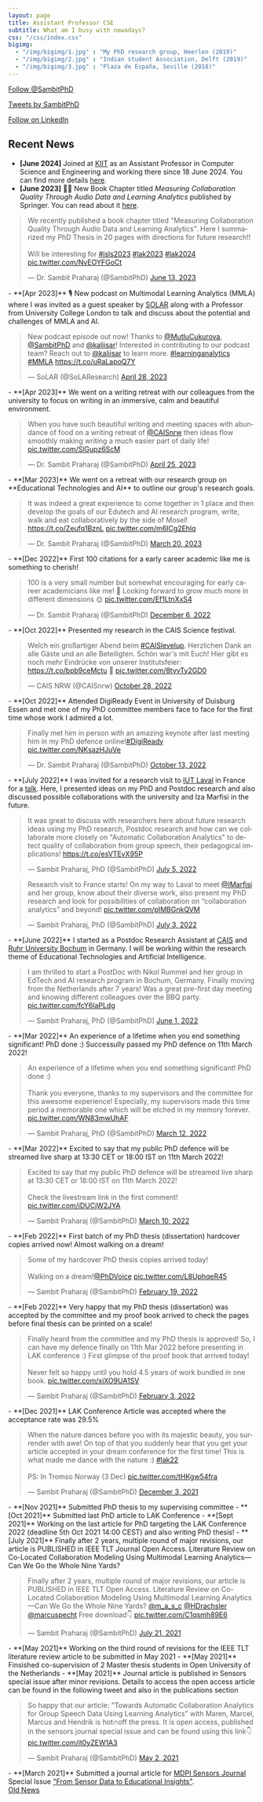 ```yaml
---
layout: page
title: Assistant Professor CSE
subtitle: What am I busy with nowadays?
css: "/css/index.css"
bigimg:
  - "/img/bigimg/1.jpg" : "My PhD research group, Heerlen (2019)"
  - "/img/bigimg/2.jpg" : "Indian student Association, Delft (2019)"
  - "/img/bigimg/3.jpg" : "Plaza de España, Seville (2018)"
---
```


<a href="https://twitter.com/SambitPhD?ref_src=twsrc%5Etfw" class="twitter-follow-button" data-show-count="true">Follow @SambitPhD</a><script async src="https://platform.twitter.com/widgets.js" charset="utf-8"></script>

<a class="twitter-timeline" data-height="800" href="https://twitter.com/SambitPhD?ref_src=twsrc%5Etfw">Tweets by SambitPhD</a> <script async src="https://platform.twitter.com/widgets.js" charset="utf-8"></script> 

<a class="libutton" href="https://www.linkedin.com/comm/mynetwork/discovery-see-all?usecase=PEOPLE_FOLLOWS&followMember=sambitpraharaj" target="_blank">Follow on LinkedIn</a>

<script async src="https://pagead2.googlesyndication.com/pagead/js/adsbygoogle.js?client=ca-pub-2991996466677058"
     crossorigin="anonymous"></script>
     
<div id="google-custom-search">
<script>
  (function() {
    var cx = '006073558621733530411:kcpgkwoosby';
    var gcse = document.createElement('script');
    gcse.type = 'text/javascript';
    gcse.async = true;
    gcse.src = (document.location.protocol == 'https:' ? 'https:' : 'http:') +
        '//www.google.com/cse/cse.js?cx=' + cx;
    var s = document.getElementsByTagName('script')[0];
    s.parentNode.insertBefore(gcse, s);
  })();
</script>
<gcse:searchbox></gcse:searchbox>
<gcse:searchresults></gcse:searchresults>
</div>

## Recent News
- **[June 2024]** Joined at <a href="https://kiit.ac.in/">KIIT</a> as an Assistant Professor in Computer Science and Engineering and working there since 18 June 2024. You can find more details <a href="https://cse.kiit.ac.in/profiles/sambit-praharaj/">here</a>.
- **[June 2023]** 📕📕 New Book Chapter titled *Measuring Collaboration Quality Through Audio Data and Learning Analytics* published by Springer. You can read about it <a href="https://link.springer.com/chapter/10.1007/978-3-031-30992-2_6">here</a>.
<blockquote class="twitter-tweet"><p lang="en" dir="ltr">We recently published a book chapter titled &quot;Measuring Collaboration Quality Through Audio Data and Learning Analytics&quot;. Here I summarized my PhD Thesis in 20 pages with directions for future research!!<br><br>Will be interesting for <a href="https://twitter.com/hashtag/isls2023?src=hash&amp;ref_src=twsrc%5Etfw">#isls2023</a> <a href="https://twitter.com/hashtag/lak2023?src=hash&amp;ref_src=twsrc%5Etfw">#lak2023</a> <a href="https://twitter.com/hashtag/lak2024?src=hash&amp;ref_src=twsrc%5Etfw">#lak2024</a> <a href="https://t.co/NvEOYFGoCt">pic.twitter.com/NvEOYFGoCt</a></p>&mdash; Dr. Sambit Praharaj (@SambitPhD) <a href="https://twitter.com/SambitPhD/status/1668665579526402049?ref_src=twsrc%5Etfw">June 13, 2023</a></blockquote> <script async src="https://platform.twitter.com/widgets.js" charset="utf-8"></script>
- **[Apr 2023]** 🎙️ New podcast on Multimodal Learning Analytics (MMLA) where I was invited as a guest speaker by <a href="https://www.solaresearch.org/">SOLAR</a> along with a Professor from University College London to talk and discuss about the potential and challenges of MMLA and AI.
<blockquote class="twitter-tweet"><p lang="en" dir="ltr">New podcast episode out now! Thanks to <a href="https://twitter.com/MutluCukurova?ref_src=twsrc%5Etfw">@MutluCukurova</a>, <a href="https://twitter.com/SambitPhD?ref_src=twsrc%5Etfw">@SambitPhD</a> and <a href="https://twitter.com/kaliisar?ref_src=twsrc%5Etfw">@kaliisar</a>! Interested in contributing to our podcast team? Reach out to <a href="https://twitter.com/kaliisar?ref_src=twsrc%5Etfw">@kaliisar</a> to learn more. <a href="https://twitter.com/hashtag/learninganalytics?src=hash&amp;ref_src=twsrc%5Etfw">#learninganalytics</a> <a href="https://twitter.com/hashtag/MMLA?src=hash&amp;ref_src=twsrc%5Etfw">#MMLA</a> <a href="https://t.co/uRaLapoQ7Y">https://t.co/uRaLapoQ7Y</a></p>&mdash; SoLAR (@SoLAResearch) <a href="https://twitter.com/SoLAResearch/status/1651976701809766401?ref_src=twsrc%5Etfw">April 28, 2023</a></blockquote> <script async src="https://platform.twitter.com/widgets.js" charset="utf-8"></script> 
- **[Apr 2023]** We went on a writing retreat with our colleagues from the university to focus on writing in an immersive, calm and beautiful environment.
<blockquote class="twitter-tweet"><p lang="en" dir="ltr">When you have such beautiful writing and meeting spaces with abundance of food on a writing retreat of <a href="https://twitter.com/CAISnrw?ref_src=twsrc%5Etfw">@CAISnrw</a> then ideas flow smoothly making writing a much easier part of daily life! <a href="https://t.co/SlGupz6ScM">pic.twitter.com/SlGupz6ScM</a></p>&mdash; Dr. Sambit Praharaj (@SambitPhD) <a href="https://twitter.com/SambitPhD/status/1650771624692527105?ref_src=twsrc%5Etfw">April 25, 2023</a></blockquote> <script async src="https://platform.twitter.com/widgets.js" charset="utf-8"></script> 
- **[Mar 2023]** We went on a retreat with our research group on **Educational Technologies and AI** to outline our group's research goals.
<blockquote class="twitter-tweet"><p lang="en" dir="ltr">It was indeed a great experience to come together in 1 place and then develop the goals of our Edutech and AI research program, write, walk and eat collaboratively by the side of Mosel! <a href="https://t.co/Zeufq1BznL">https://t.co/Zeufq1BznL</a> <a href="https://t.co/m6ICg2Ehlq">pic.twitter.com/m6ICg2Ehlq</a></p>&mdash; Dr. Sambit Praharaj (@SambitPhD) <a href="https://twitter.com/SambitPhD/status/1637868137268797459?ref_src=twsrc%5Etfw">March 20, 2023</a></blockquote> <script async src="https://platform.twitter.com/widgets.js" charset="utf-8"></script> 
- **[Dec 2022]** First 100 citations for a early career academic like me is something to cherish!
<blockquote class="twitter-tweet"><p lang="en" dir="ltr">100 is a very small number but somewhat encouraging for early career academicians like me! 🌻 Looking forward to grow much more in different dimensions 🌞 <a href="https://t.co/Ef1LtnXxS4">pic.twitter.com/Ef1LtnXxS4</a></p>&mdash; Dr. Sambit Praharaj (@SambitPhD) <a href="https://twitter.com/SambitPhD/status/1600005577228312576?ref_src=twsrc%5Etfw">December 6, 2022</a></blockquote> <script async src="https://platform.twitter.com/widgets.js" charset="utf-8"></script>  
- **[Oct 2022]** Presented my research in the CAIS Science festival. 
<blockquote class="twitter-tweet"><p lang="de" dir="ltr">Welch ein großartiger Abend beim <a href="https://twitter.com/hashtag/CAISlevelup?src=hash&amp;ref_src=twsrc%5Etfw">#CAISlevelup</a>. Herzlichen Dank an alle Gäste und an alle Beteiligten. Schön war&#39;s mit Euch! Hier gibt es noch mehr Eindrücke von unserer Institutsfeier: <a href="https://t.co/bpb9ceMctu">https://t.co/bpb9ceMctu</a> 💙 <a href="https://t.co/8tvvTy2GD0">pic.twitter.com/8tvvTy2GD0</a></p>&mdash; CAIS NRW (@CAISnrw) <a href="https://twitter.com/CAISnrw/status/1585933950618247168?ref_src=twsrc%5Etfw">October 28, 2022</a></blockquote> <script async src="https://platform.twitter.com/widgets.js" charset="utf-8"></script> 
- **[Oct 2022]** Attended DigiReady Event in University of Duisburg Essen and met one of my PhD committee members face to face for the first time whose work I admired a lot. 
<blockquote class="twitter-tweet"><p lang="en" dir="ltr">Finally met him in person with an amazing keynote after last meeting him in my PhD defence online!<a href="https://twitter.com/hashtag/DigiReady?src=hash&amp;ref_src=twsrc%5Etfw">#DigiReady</a> <a href="https://t.co/NKsazHJuVe">pic.twitter.com/NKsazHJuVe</a></p>&mdash; Dr. Sambit Praharaj (@SambitPhD) <a href="https://twitter.com/SambitPhD/status/1580604031814098953?ref_src=twsrc%5Etfw">October 13, 2022</a></blockquote> <script async src="https://platform.twitter.com/widgets.js" charset="utf-8"></script>
- **[July 2022]** I was invited for a research visit to <a href="https://iut-laval.univ-lemans.fr/fr/index.html">IUT Laval</a> in France for a <a href="https://lium.univ-lemans.fr/en/am-i-collaborating-well/">talk</a>. Here, I presented ideas on my PhD and Postdoc research and also discussed possible collaborations with the university and Iza Marfisi in the future.
<blockquote class="twitter-tweet"><p lang="en" dir="ltr">It was great to discuss with researchers here about future research ideas using my PhD research, Postdoc research and how can we collaborate more closely on &quot;Automatic Collaboration Analytics&quot; to detect quality of collaboration from group speech, their pedagogical implications! <a href="https://t.co/esVTEvX95P">https://t.co/esVTEvX95P</a></p>&mdash; Sambit Praharaj, PhD (@SambitPhD) <a href="https://twitter.com/SambitPhD/status/1544295530494304256?ref_src=twsrc%5Etfw">July 5, 2022</a></blockquote> <script async src="https://platform.twitter.com/widgets.js" charset="utf-8"></script>
<blockquote class="twitter-tweet"><p lang="en" dir="ltr">Research visit to France starts! On my way to Laval to meet <a href="https://twitter.com/IMarfisi?ref_src=twsrc%5Etfw">@IMarfisi</a> and her group, know about their diverse work, also present my PhD research and look for possibilities of collaboration on “collaboration analytics” and beyond! <a href="https://t.co/pIMBGnkQVM">pic.twitter.com/pIMBGnkQVM</a></p>&mdash; Sambit Praharaj, PhD (@SambitPhD) <a href="https://twitter.com/SambitPhD/status/1543580361195675648?ref_src=twsrc%5Etfw">July 3, 2022</a></blockquote> <script async src="https://platform.twitter.com/widgets.js" charset="utf-8"></script>
- **[June 2022]** I started as a Postdoc Research Assistant at <a href="https://www.cais.nrw/en/center-for-advanced-internet-studies-cais-en-2/">CAIS</a> and <a href="https://www.ruhr-uni-bochum.de/en">Ruhr University Bochum</a> in Germany. I will be working within the research theme of Educational Technologies and Artificial Intelligence. 
 <blockquote class="twitter-tweet"><p lang="en" dir="ltr">I am thrilled to start a PostDoc with Nikol Rummel and her group in EdTech and AI research program in Bochum, Germany. Finally moving from the Netherlands after 7 years! Was a great pre-first day meeting and knowing different colleagues over the BBQ party. <a href="https://t.co/fcY6laPLdg">pic.twitter.com/fcY6laPLdg</a></p>&mdash; Sambit Praharaj, PhD (@SambitPhD) <a href="https://twitter.com/SambitPhD/status/1532096107970543617?ref_src=twsrc%5Etfw">June 1, 2022</a></blockquote> <script async src="https://platform.twitter.com/widgets.js" charset="utf-8"></script> 
- **[Mar 2022]** An experience of a lifetime when you end something significant! PhD done :) Successully passed my PhD defence on 11th March 2022!
<blockquote class="twitter-tweet"><p lang="en" dir="ltr">An experience of a lifetime when you end something significant! PhD done :)<br><br>Thank you everyone, thanks to my supervisors and the committee for this awesome experience! Especially, my supervisors made this time period a memorable one which will be etched in my memory forever. <a href="https://t.co/WN83mwUhAF">pic.twitter.com/WN83mwUhAF</a></p>&mdash; Sambit Praharaj, PhD (@SambitPhD) <a href="https://twitter.com/SambitPhD/status/1502590667729641475?ref_src=twsrc%5Etfw">March 12, 2022</a></blockquote> <script async src="https://platform.twitter.com/widgets.js" charset="utf-8"></script> 
- **[Mar 2022]** Excited to say that my public PhD defence will be streamed live sharp at 13:30 CET or 18:00 IST on 11th March 2022!
<blockquote class="twitter-tweet"><p lang="en" dir="ltr">Excited to say that my public PhD defence will be streamed live sharp at 13:30 CET or 18:00 IST on 11th March 2022!<br><br>Check the livestream link in the first comment! <a href="https://t.co/jDUCjW2JYA">pic.twitter.com/jDUCjW2JYA</a></p>&mdash; Sambit Praharaj (@SambitPhD) <a href="https://twitter.com/SambitPhD/status/1501846764600664065?ref_src=twsrc%5Etfw">March 10, 2022</a></blockquote> <script async src="https://platform.twitter.com/widgets.js" charset="utf-8"></script> 
- **[Feb 2022]** First batch of my PhD thesis (dissertation) hardcover copies arrived now! Almost walking on a dream!
<blockquote class="twitter-tweet"><p lang="en" dir="ltr">Some of my hardcover PhD thesis copies arrived today! <br><br>Walking on a dream!<a href="https://twitter.com/PhDVoice?ref_src=twsrc%5Etfw">@PhDVoice</a> <a href="https://t.co/L8UphqeR45">pic.twitter.com/L8UphqeR45</a></p>&mdash; Sambit Praharaj (@SambitPhD) <a href="https://twitter.com/SambitPhD/status/1495010741312761858?ref_src=twsrc%5Etfw">February 19, 2022</a></blockquote> <script async src="https://platform.twitter.com/widgets.js" charset="utf-8"></script> 
- **[Feb 2022]** Very happy that my PhD thesis (dissertation) was accepted by the committee and my proof book arrived to check the pages before final thesis can be printed on a scale!
<blockquote class="twitter-tweet"><p lang="en" dir="ltr">Finally heard from the committee and my PhD thesis is approved! So, I can have my defence finally on 11th Mar 2022 before presenting in LAK conference :) First glimpse of the proof book that arrived today!<br><br>Never felt so happy until you hold 4.5 years of work bundled in one book. <a href="https://t.co/xjXO9UA1SV">pic.twitter.com/xjXO9UA1SV</a></p>&mdash; Sambit Praharaj (@SambitPhD) <a href="https://twitter.com/SambitPhD/status/1489314899171946496?ref_src=twsrc%5Etfw">February 3, 2022</a></blockquote> <script async src="https://platform.twitter.com/widgets.js" charset="utf-8"></script> 
- **[Dec 2021]** LAK Conference Article was accepted where the acceptance rate was 29.5%
<blockquote class="twitter-tweet"><p lang="en" dir="ltr">When the nature dances before you with its majestic beauty, you surrender with awe! On top of that you suddenly hear that you get your article accepted in your dream conference for the first time! This is what made me dance with the nature :) <a href="https://twitter.com/hashtag/lak22?src=hash&amp;ref_src=twsrc%5Etfw">#lak22</a><br><br>PS: In Tromso Norway (3 Dec) <a href="https://t.co/tHKgw54fra">pic.twitter.com/tHKgw54fra</a></p>&mdash; Sambit Praharaj (@SambitPhD) <a href="https://twitter.com/SambitPhD/status/1466658234115239941?ref_src=twsrc%5Etfw">December 3, 2021</a></blockquote> <script async src="https://platform.twitter.com/widgets.js" charset="utf-8"></script> 
- **[Nov 2021]** Submitted PhD thesis to my supervising committee 
- **[Oct 2021]** Submitted last PhD article to LAK Conference 
- **[Sept 2021]** Working on the last article for PhD targeting the LAK Conference 2022 (deadline 5th Oct 2021 14:00 CEST) and also writing PhD thesis!
- **[July 2021]** Finally after 2 years, multiple round of major revisions, our article is PUBLISHED in IEEE TLT Journal Open Access. Literature Review on Co-Located Collaboration Modeling Using Multimodal Learning Analytics—Can We Go the Whole Nine Yards?
<blockquote class="twitter-tweet"><p lang="en" dir="ltr">Finally after 2 years, multiple round of major revisions, our article is PUBLISHED in IEEE TLT Open Access. Literature Review on Co-Located Collaboration Modeling Using Multimodal Learning Analytics—Can We Go the Whole Nine Yards? <a href="https://twitter.com/m_a_s_c?ref_src=twsrc%5Etfw">@m_a_s_c</a> <a href="https://twitter.com/HDrachsler?ref_src=twsrc%5Etfw">@HDrachsler</a> <a href="https://twitter.com/marcuspecht?ref_src=twsrc%5Etfw">@marcuspecht</a> Free download👇 <a href="https://t.co/C1qsmh89E6">pic.twitter.com/C1qsmh89E6</a></p>&mdash; Sambit Praharaj (@SambitPhD) <a href="https://twitter.com/SambitPhD/status/1417789976364953602?ref_src=twsrc%5Etfw">July 21, 2021</a></blockquote> <script async src="https://platform.twitter.com/widgets.js" charset="utf-8"></script> 
- **[May 2021]** Working on the third round of revisions for the IEEE TLT literature review article to be submitted in May 2021
- **[May 2021]** Finsished co-supervision of 2 Master thesis students in Open University of the Netherlands
- **[May 2021]** Journal article is published in Sensors special issue after minor revisions. Details to access the open access article can be found in the following tweet and also in the publications section
<blockquote class="twitter-tweet"><p lang="en" dir="ltr">So happy that our article: &quot;Towards Automatic Collaboration Analytics for Group Speech Data Using Learning Analytics&quot; with Maren, Marcel, Marcus and Hendrik is hot🔥off the press. It is open access, published in the sensors journal special issue and can be found using this link👇 <a href="https://t.co/it0yZEW1A3">pic.twitter.com/it0yZEW1A3</a></p>&mdash; Sambit Praharaj (@SambitPhD) <a href="https://twitter.com/SambitPhD/status/1388754277552766976?ref_src=twsrc%5Etfw">May 2, 2021</a></blockquote> <script async src="https://platform.twitter.com/widgets.js" charset="utf-8"></script> 
- **[March 2021]** Submitted a journal article for <a href="https://www.mdpi.com/journal/sensors">MDPI Sensors Journal</a> Special Issue <a href="https://www.mdpi.com/journal/sensors/special_issues/sdei">"From Sensor Data to Educational Insights"</a>.

<div class="list-filters">
  <a href="/oldnews" class="list-filter filter-selected">Old News</a>
</div>
